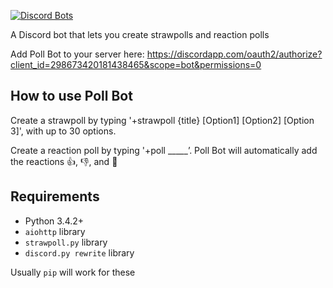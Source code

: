 [![Discord Bots](https://discordbots.org/api/widget/298673420181438465.svg)](https://discordbots.org/bot/298673420181438465)

A Discord bot that lets you create strawpolls and reaction polls

Add Poll Bot to your server here: https://discordapp.com/oauth2/authorize?client_id=298673420181438465&scope=bot&permissions=0

## How to use Poll Bot
Create a strawpoll by typing '+strawpoll {title} [Option1] [Option2] [Option 3]', with up to 30 options.

Create a reaction poll by typing '+poll _____’. Poll Bot will automatically add the reactions 👍, 👎, and 🤷

## Requirements

- Python 3.4.2+
- `aiohttp` library
- `strawpoll.py` library
- `discord.py rewrite` library

Usually `pip` will work for these
